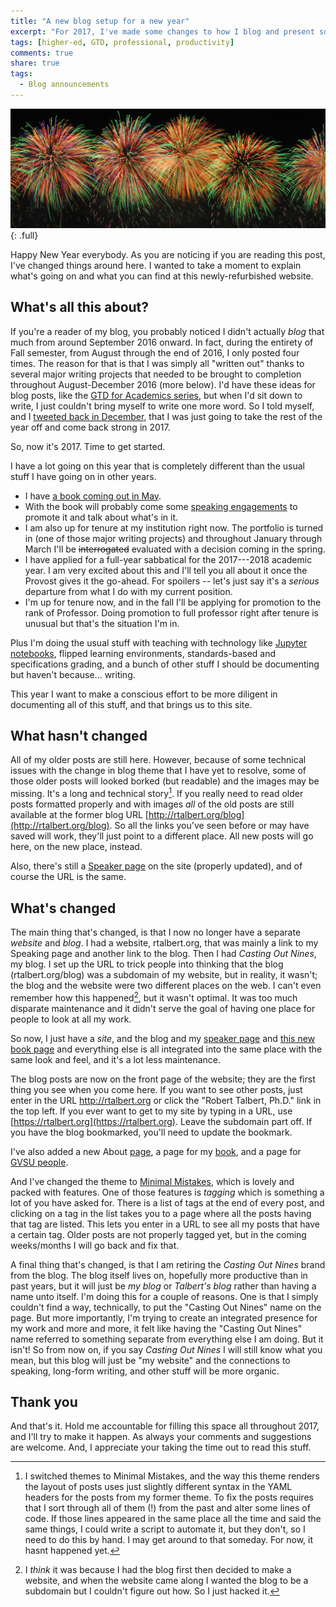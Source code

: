 ```yaml
---
title: "A new blog setup for a new year"
excerpt: "For 2017, I've made some changes to how I blog and present some of my ideas. Hope you like them."
tags: [higher-ed, GTD, professional, productivity]
comments: true
share: true
tags:
  - Blog announcements
---
```


![full](/assets/images/hny.jpg){: .full}

Happy New Year everybody. As you are noticing if you are reading this post, I've changed things around here. I wanted to take a moment to explain what's going on and what you can find at this newly-refurbished website. 


## What's all this about? 

If you're a reader of my blog, you probably noticed I didn't actually _blog_  that much from around September 2016 onward. In fact, during the entirety of Fall semester, from August through the end of 2016, I only posted four times. The reason for that is that I was simply all "written out" thanks to several major writing projects that needed to be brought to completion throughout August-December 2016 (more below). I'd have these ideas for blog posts, like the [GTD for Academics series](http://rtalbert.org/blog/2016/gtd-for-academics-setting-stage), but when I'd sit down to write, I just couldn't bring myself to write one more word. So I told myself, and I [tweeted back in December](https://twitter.com/RobertTalbert/status/805522948392161280), that I was just going to take the rest of the year off and come back strong in 2017. 

So, now it's 2017. Time to get started. 

I have a lot going on this year that is completely different than the usual stuff I have going on in other years. 

+ I have [a book coming out in May](http://rtalbert.org/book/). 
+ With the book will probably come some [speaking engagements](http://rtalbert.org/speaking/) to promote it and talk about what's in it. 
+ I am also up for tenure at my institution right now. The portfolio is turned in (one of those major writing projects) and throughout January through March I'll be <strike>interrogated</strike> evaluated with a decision coming in the spring. 
+ I have applied for a full-year sabbatical for the 2017---2018 academic year. I am very excited about this and I'll tell you all about it once the Provost gives it the go-ahead. For spoilers -- let's just say it's a _serious_ departure from what I do with my current position. 
+ I'm up for tenure now, and in the fall I'll be applying for promotion to the rank of Professor. Doing promotion to full professor right after tenure is unusual but that's the situation I'm in. 

Plus I'm doing the usual stuff with teaching with technology like [Jupyter notebooks](http://jupyter.org/), flipped learning environments, standards-based and specifications grading, and a bunch of other stuff I should be documenting but haven't because... writing. 

This year I want to make a conscious effort to be more diligent in documenting all of this stuff, and that brings us to this site. 

## What hasn't changed

All of my older posts are still here. However, because of some technical issues with the change in blog theme that I have yet to resolve, some of those older posts will looked borked (but readable) and the images may be missing. It's a long and technical story[^1]. If you really need to read older posts formatted properly and with images _all_ of the old posts are still available at the former blog URL [http://rtalbert.org/blog](http://rtalbert.org/blog). So all the links you've seen before or may have saved will work, they'll just point to a different place. All new posts will go here, on the new place, instead. 

[^1]: I switched themes to Minimal Mistakes, and the way this theme renders the layout of posts uses just slightly different syntax in the YAML headers for the posts from my former theme. To fix the posts requires that I sort through all of them (!) from the past and alter some lines of code. If those lines appeared in the same place all the time and said the same things, I could write a script to automate it, but they don't, so I need to do this by hand. I may get around to that someday. For now, it hasnt happened yet. 

Also, there's still a [Speaker page](http://rtalbert.org/speaking/) on the site (properly updated), and of course the URL is the same. 

## What's changed

The main thing that's changed, is that I now no longer have a separate _website_ and _blog_. I had a website, rtalbert.org, that was mainly a link to my Speaking page and another link to the blog. Then I had _Casting Out Nines_, my blog. I set up the URL to trick people into thinking that the blog (rtalbert.org/blog) was a subdomain of my website, but in reality, it wasn't; the blog and the website were two different places on the web. I can't even remember how this happened[^2], but it wasn't optimal. It was too much disparate maintenance and it didn't serve the goal of having one place for people to look at all my work. 

So now, I just have a _site_, and the blog and my [speaker page](http://rtalbert.org/speaking/) and [this new book page](http://rtalbert.org/book/) and everything else is all integrated into the same place with the same look and feel, and it's a lot less maintenance. 

The blog posts are now on the front page of the website; they are the first thing you see when you come here. If you want to see other posts, just enter in the URL http://rtalbert.org or click the "Robert Talbert, Ph.D." link in the top left. If you ever want to get to my site by typing in a URL, use [https://rtalbert.org](https://rtalbert.org). Leave the subdomain part off. If you have the blog bookmarked, you'll need to update the bookmark. 

I've also added a new About [page](http://rtalbert.org/about/), a page for my [book](http://rtalbert.org/book/), and a page for [GVSU people](http://rtalbert.org/gvsu/). 

And I've changed the theme to [Minimal Mistakes](https://mademistakes.com/work/minimal-mistakes-jekyll-theme/), which is lovely and packed with features. One of those features is _tagging_ which is something a lot of you have asked for. There is a list of tags at the end of every post, and clicking on a tag in the list takes you to a page where all the posts having that tag are listed. This lets you enter in a URL to see all my posts that have a certain tag. Older posts are not properly tagged yet, but in the coming weeks/months I will go back and fix that. 

A final thing that's changed, is that I am retiring the _Casting Out Nines_ brand from the blog. The blog itself lives on, hopefully more productive than in past years, but it will just be _my blog_ or _Talbert's blog_ rather than having a name unto itself. I'm doing this for a couple of reasons. One is that I simply couldn't find a way, technically, to put the "Casting Out Nines" name on the page. But more importantly, I'm trying to create an integrated presence for my work and more and more, it felt like having the "Casting Out Nines" name referred to something separate from everything else I am doing. But it isn't! So from now on, if you say _Casting Out Nines_ I will still know what you mean, but this blog will just be "my website" and the connections to speaking, long-form writing, and other stuff will be more organic. 

[^2]: I _think_ it was because I had the blog first then decided to make a website, and when the website came along I wanted the blog to be a subdomain but I couldn't figure out how. So I just hacked it. 

## Thank you

And that's it. Hold me accountable for filling this space all throughout 2017, and I'll try to make it happen. As always your comments and suggestions are welcome. And, I appreciate your taking the time out to read this stuff. 


